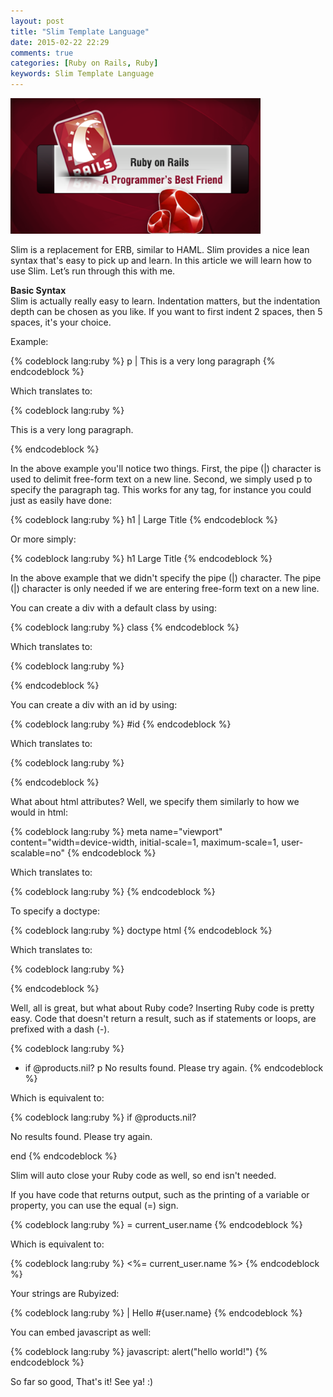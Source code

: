 ```yaml
---
layout: post
title: "Slim Template Language"
date: 2015-02-22 22:29
comments: true
categories: [Ruby on Rails, Ruby]
keywords: Slim Template Language
---
```


<p>
  <img src="/images/ruby_on_rails.png" width="400" alt="Slim Template Language" />
</p>

<p>
  Slim is a replacement for ERB, similar to HAML. Slim provides a nice lean syntax that's easy to pick up and learn. In this article we will learn how to use Slim. Let’s run through this with me.
</p>

<p>
  <strong>Basic Syntax</strong><br/>
  Slim is actually really easy to learn. Indentation matters, but the indentation depth can be chosen as you like. If you want to first indent 2 spaces, then 5 spaces, it's your choice.
</p>

<p>
  Example: 
</p>

{% codeblock lang:ruby %}
p
  | This is a very long paragraph
{% endcodeblock %}

<p>
  Which translates to:
</p>

{% codeblock lang:ruby %}
<p>
  This is a very long paragraph.
</p>
{% endcodeblock %}

<p>
  In the above example you'll notice two things. First, the pipe (|) character is used to delimit free-form text on a new line. Second, we simply used p to specify the paragraph tag. This works for any tag, for instance you could just as easily have done:
</p>

{% codeblock lang:ruby %}
h1 
  | Large Title
{% endcodeblock %}

<p>
  Or more simply:
</p>

{% codeblock lang:ruby %}
h1 Large Title
{% endcodeblock %}

<p>
  In the above example that we didn't specify the pipe (|) character. The pipe (|) character is only needed if we are entering free-form text on a new line.
</p>

<p>
  You can create a div with a default class by using:
</p>

{% codeblock lang:ruby %}
class
{% endcodeblock %}

<p>
  Which translates to:
</p>

{% codeblock lang:ruby %}
<div class="class"></div>
{% endcodeblock %}

<p>
  You can create a div with an id by using:
</p>

{% codeblock lang:ruby %}
#id
{% endcodeblock %}

<p>
  Which translates to:
</p>

{% codeblock lang:ruby %}
<div id="id"></div>
{% endcodeblock %}

<p>
  What about html attributes? Well, we specify them similarly to how we would in html:
</p>

{% codeblock lang:ruby %}
meta name="viewport" content="width=device-width, initial-scale=1, maximum-scale=1, user-scalable=no"
{% endcodeblock %}

<p>
  Which translates to:
</p>

{% codeblock lang:ruby %}
<meta name="viewport" content="width=device-width, initial-scale=1, maximum-scale=1, user-scalable=no"></meta>
{% endcodeblock %}

<p>
  To specify a doctype:
</p>

{% codeblock lang:ruby %}
doctype html
{% endcodeblock %}

<p>
  Which translates to:
</p>

{% codeblock lang:ruby %}
<!DOCTYPE html>
{% endcodeblock %}

<p>
  Well, all is great, but what about Ruby code? Inserting Ruby code is pretty easy. Code that doesn't return a result, such as if statements or loops, are prefixed with a dash (-).
</p>

{% codeblock lang:ruby %}
- if @products.nil?
  p No results found. Please try again.
{% endcodeblock %}

<p>
  Which is equivalent to:
</p>

{% codeblock lang:ruby %}
if @products.nil?
  <p>
    No results found.  Please try again.
  </p>
end
{% endcodeblock %}

<p>
  Slim will auto close your Ruby code as well, so end isn't needed.
</p>

<p>
  If you have code that returns output, such as the printing of a variable or property, you can use the equal (=) sign.
</p>

{% codeblock lang:ruby %}
= current_user.name
{% endcodeblock %}

<p>
  Which is equivalent to:
</p>

{% codeblock lang:ruby %}
<%= current_user.name %>
{% endcodeblock %}

<p>
  Your strings are Rubyized:
</p>

{% codeblock lang:ruby %}
| Hello #{user.name}
{% endcodeblock %}

<p>
  You can embed javascript as well:
</p>

{% codeblock lang:ruby %}
javascript:
  alert("hello world!")
{% endcodeblock %}

<p>
  So far so good, That's it! See ya! :)
</p>